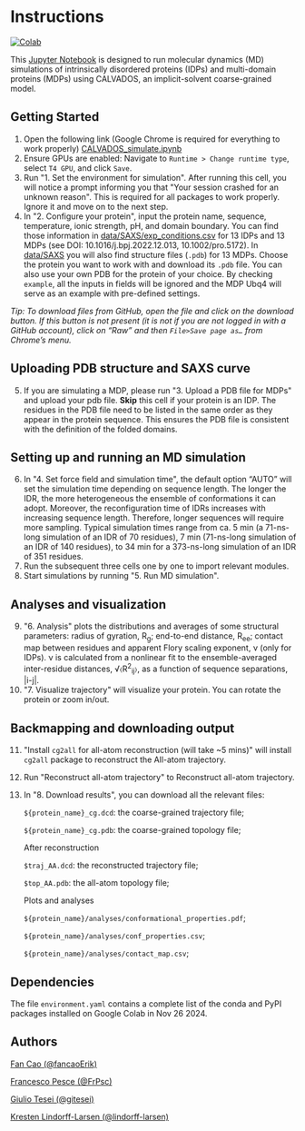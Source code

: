 # Instructions

[![Colab](https://colab.research.google.com/assets/colab-badge.svg)](https://colab.research.google.com/github/KULL-Centre/ColabCALVADOS/blob/main/simulate/CALVADOS_simulate.ipynb)

This [Jupyter Notebook](https://colab.research.google.com/github/KULL-Centre/ColabCALVADOS/blob/main/simulate/CALVADOS_simulate.ipynb) is designed to run molecular dynamics (MD) simulations of intrinsically disordered proteins (IDPs) and multi-domain proteins (MDPs) using CALVADOS, an implicit-solvent coarse-grained model. 

## Getting Started

1. Open the following link (Google Chrome is required for everything to work properly) [CALVADOS_simulate.ipynb](https://colab.research.google.com/github/KULL-Centre/ColabCALVADOS/blob/main/simulate/CALVADOS_simulate.ipynb)
2. Ensure GPUs are enabled: Navigate to `Runtime > Change runtime type`, select `T4 GPU`, and click `Save`. 
3. Run "1. Set the environment for simulation". After running this cell, you will notice a prompt informing you that "Your session crashed for an unknown reason". This is required for all packages to work properly. Ignore it and move on to the next step.
4. In "2. Configure your protein", input the protein name, sequence, temperature, ionic strength, pH, and domain boundary. You can find those information in [data/SAXS/exp_conditions.csv](https://github.com/KULL-Centre/ColabCALVADOS/blob/main/data/SAXS/exp_conditions.csv) for 13 IDPs and 13 MDPs (see DOI: 10.1016/j.bpj.2022.12.013, 10.1002/pro.5172). In [data/SAXS](https://github.com/KULL-Centre/ColabCALVADOS/tree/main/data/SAXS) you will also find structure files (`.pdb`) for 13 MDPs. Choose the protein you want to work with and download its `.pdb` file. You can also use your own PDB for the protein of your choice. By checking `example`, all the inputs in fields will be ignored and the MDP Ubq4 will serve as an example with pre-defined settings.

*Tip: To download files from GitHub, open the file and click on the download button. If this button is not present (it is not if you are not logged in with a GitHub account), click on “Raw” and then `File>Save page as…` from Chrome’s menu.*

## Uploading PDB structure and SAXS curve

5. If you are simulating a MDP, please run "3. Upload a PDB file for MDPs" and upload your pdb file. **Skip** this cell if your protein is an IDP. The residues in the PDB file need to be listed in the same order as they appear in the protein sequence. This ensures the PDB file is consistent with the definition of the folded domains. 

## Setting up and running an MD simulation

6. In "4. Set force field and simulation time", the default option “AUTO” will set the simulation time depending on sequence length. The longer the IDR, the more heterogeneous the ensemble of conformations it can adopt. Moreover, the reconfiguration time of IDRs increases with increasing sequence length. Therefore, longer sequences will require more sampling. Typical simulation times range from ca. 5 min (a 71-ns-long simulation of an IDR of 70 residues), 7 min (71-ns-long simulation of an IDR of 140 residues), to 34 min for a 373-ns-long simulation of an IDR of 351 residues.
7. Run the subsequent three cells one by one to import relevant modules.
8. Start simulations by running "5. Run MD simulation".

## Analyses and visualization

9. "6. Analysis" plots the distributions and averages of some structural parameters: radius of gyration, R<sub>g</sub>; end-to-end distance, R<sub>ee</sub>; contact map between residues and apparent Flory scaling exponent, ν (only for IDPs). ν is calculated from a nonlinear fit to the ensemble-averaged inter-residue distances, &#8730;&#9001;R<sup>2</sup><sub>ij</sub>&#9002;, as a function of sequence separations, |i-j|.
10. "7. Visualize trajectory" will visualize your protein. You can rotate the protein or zoom in/out.

## Backmapping and downloading output

11. "Install `cg2all` for all-atom reconstruction (will take ~5 mins)" will install `cg2all` package to reconstruct the All-atom trajectory.
12. Run "Reconstruct all-atom trajectory" to Reconstruct all-atom trajectory.
13. In "8. Download results", you can download all the relevant files:

    `${protein_name}_cg.dcd`: the coarse-grained trajectory file;

    `${protein_name}_cg.pdb`: the coarse-grained topology file;
    
    After reconstruction
    
    `$traj_AA.dcd`: the reconstructed trajectory file;
    
    `$top_AA.pdb`: the all-atom topology file;
    
    Plots and analyses
    
    `${protein_name}/analyses/conformational_properties.pdf`;
    
    `${protein_name}/analyses/conf_properties.csv`;
    
    `${protein_name}/analyses/contact_map.csv`;
    
## Dependencies

The file `environment.yaml` contains a complete list of the conda and PyPI packages installed on Google Colab in Nov 26 2024.

## Authors

[Fan Cao (@fancaoErik)](https://github.com/fancaoErik)

[Francesco Pesce (@FrPsc)](https://github.com/FrPsc)

[Giulio Tesei (@gitesei)](https://github.com/gitesei)

[Kresten Lindorff-Larsen (@lindorff-larsen)](https://github.com/lindorff-larsen)

